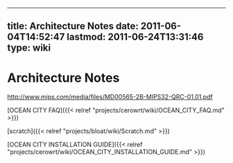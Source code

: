 
---
title: Architecture Notes
date: 2011-06-04T14:52:47
lastmod: 2011-06-24T13:31:46
type: wiki
---
Architecture Notes
==================

http://www.mips.com/media/files/MD00565-2B-MIPS32-QRC-01.01.pdf

[OCEAN CITY FAQ]({{< relref "projects/cerowrt/wiki/OCEAN_CITY_FAQ.md" >}})

[scratch]({{< relref "projects/bloat/wiki/Scratch.md" >}})

[OCEAN CITY INSTALLATION GUIDE]({{< relref "projects/cerowrt/wiki/OCEAN_CITY_INSTALLATION_GUIDE.md" >}})
